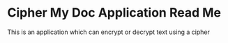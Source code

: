 # Cipher My Doc Application Read Me

This is an application which can encrypt or decrypt text using a cipher